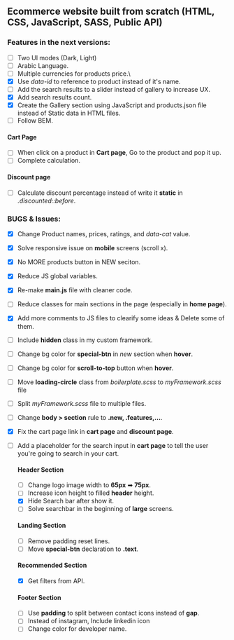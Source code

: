 ## Ecommerce website built from scratch (HTML, CSS, JavaScript, SASS, Public API)

### Features in the next versions:

- [ ] Two UI modes (Dark, Light)
- [ ] Arabic Language.
- [ ] Multiple currencies for products price.\
- [x] Use _data-id_ to reference to product instead of it's name.
- [ ] Add the search results to a slider instead of gallery to increase UX.
- [x] Add search results count.
- [x] Create the Gallery section using JavaScript and products.json file instead of Static data in HTML files.
- [ ] Follow BEM.

#### Cart Page

- [ ] When click on a product in **Cart page**, Go to the product and pop it up.
- [ ] Complete calculation.

#### Discount page

- [ ] Calculate discount percentage instead of write it **static** in _.discounted::before_.

### BUGS & Issues:

- [x] Change Product names, prices, ratings, and _data-cat_ value.
- [x] Solve responsive issue on **mobile** screens (scroll x).
- [x] No MORE products button in NEW seciton.
- [x] Reduce JS global variables.
- [x] Re-make **main.js** file with cleaner code.
- [ ] Reduce classes for main sections in the page (especially in **home page**).
- [x] Add more comments to JS files to clearify some ideas & Delete some of them.
- [ ] Include **hidden** class in my custom framework.
- [ ] Change bg color for **special-btn** in _new_ section when **hover**.
- [ ] Change bg color for **scroll-to-top** button when **hover**.
- [ ] Move **loading-circle** class from _boilerplate.scss_ to _myFramework.scss_ file
- [ ] Split _myFramework.scss_ file to multiple files.
- [ ] Change **body > section** rule to **.new, .features,...**.
- [x] Fix the cart page link in **cart page** and **discount page**.
- [ ] Add a placeholder for the search input in **cart page** to tell the user you're going to search in your cart.

  #### Header Section

  - [ ] Change logo image width to **65px** ➡ **75px**.
  - [ ] Increase icon height to filled **header** height.
  - [x] Hide Search bar after show it.
  - [ ] Solve searchbar in the beginning of **large** screens.

  #### Landing Section

  - [ ] Remove padding reset lines.
  - [ ] Move **special-btn** declaration to **.text**.

  #### Recommended Section

  - [x] Get filters from API.

  #### Footer Section

  - [ ] Use **padding** to split between contact icons instead of **gap**.
  - [ ] Instead of instagram, Include linkedin icon
  - [ ] Change color for developer name.
